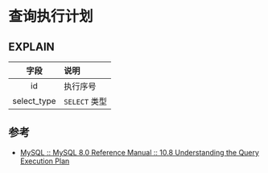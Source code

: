 # 查询执行计划

## EXPLAIN

|    字段     | 说明          |
| :---------: | :------------ |
|     id      | 执行序号      |
| select_type | `SELECT` 类型 |

## 参考

- [MySQL :: MySQL 8.0 Reference Manual :: 10.8 Understanding the Query Execution Plan](https://dev.mysql.com/doc/refman/8.0/en/execution-plan-information.html)
